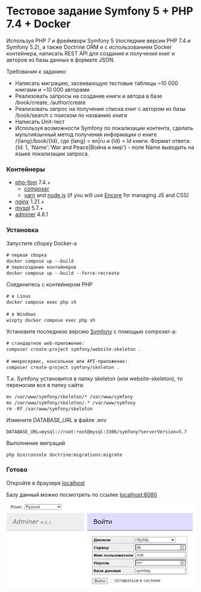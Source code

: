 # Тестовое задание Symfony 5 + PHP 7.4 + Docker

Используя PHP 7 и фреймворк Symfony 5 (последние версии PHP 7.4 и Symfony 5.2), а также Doctrine ORM и с использованием Docker контейнера, написать REST API для создания и получения книг и авторов из базы данных в формате JSON.

Требования к заданию:
- Написать миграцию, засеивающую тестовые таблицы ~10 000 книгами и ~10 000 авторами
- Реализовать запросы на создание книги и автора в базе /book/create, /author/create
- Реализовать запрос на получение списка книг с автором из базы /book/search c поиском по названию книги
- Написать Unit-тест
- Используя возможности Symfony по локализации контента, сделать мультиязычный метод получения информации о книге /{lang}/book/{Id}, где {lang} = en|ru и {Id} = Id книги. Формат ответа: {Id: 1, 'Name':'War and Peace|Война и мир'} - поле Name выводить на языке локализации запроса.

### Контейнеры
 - [php-fpm](https://hub.docker.com/_/php) 7.4.+
    - [composer](https://getcomposer.org/) 
    - [yarn](https://yarnpkg.com/lang/en/) and [node.js](https://nodejs.org/en/) (if you will use [Encore](https://symfony.com/doc/current/frontend/encore/installation.html) for managing JS and CSS)
 - [nginx](https://hub.docker.com/_/nginx) 1.21.+
 - [mysql](https://hub.docker.com/_/mysql/) 5.7.+
 - [adminer](https://hub.docker.com/_/adminer/) 4.8.1

### Установка

Запустите сборку Docker-а
```shell
# первая сборка
docker compose up --build
# пересоздание контейнеров 
docker compose up --build --force-recreate
```

Соединитесь с контейнером PHP
```shell
# в Linux
docker compose exec php sh

# в Windows 
winpty docker compose exec php sh
```

Установите последнюю версию [Symfony](http://symfony.com/doc/current/setup.html) с помощью composer-а:
```shell
# стандартное web-приложение: 
composer create-project symfony/website-skeleton .

# микросервис, консольное или API-приложение:
composer create-project symfony/skeleton .
```

Т.к. Symfony установится в папку skeleton (или website-skeleton), то переносим все в папку сайта:
```shell
mv /var/www/symfony/skeleton/* /var/www/symfony
mv /var/www/symfony/skeleton/.* /var/www/symfony
rm -Rf /var/www/symfony/skeleton
```

Измените DATABASE_URL в файле .env 
```
DATABASE_URL=mysql://root:root@mysql:3306/symfony?serverVersion=5.7
```

Выполнение миграций
```shell
php bin/console doctrine:migrations:migrate
```

### Готово
Откройте в браузере [localhost](http://localhost/)

Базу данный можно посмотреть по ссылке [localhost:8080](http://localhost:8080/)

![Вход в Adminer](./help/adminer-login.png)
